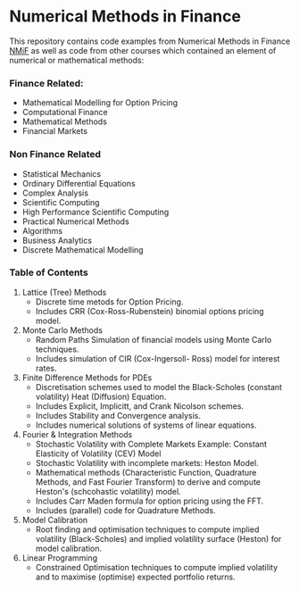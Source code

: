 # Numerical Methods in Finance
This repository contains code examples from Numerical Methods in Finance [NMiF](https://wwwf.imperial.ac.uk/~ajacquie/) as well as code from other courses which contained an element of numerical or mathematical methods:

### Finance Related:
* Mathematical Modelling for Option Pricing
* Computational Finance
* Mathematical Methods
* Financial Markets

### Non Finance Related
* Statistical Mechanics
* Ordinary Differential Equations
* Complex Analysis
* Scientific Computing
* High Performance Scientific Computing 
* Practical Numerical Methods
* Algorithms
* Business Analytics
* Discrete Mathematical Modelling

### Table of Contents
1. Lattice (Tree) Methods
   * Discrete time metods for Option Pricing.
   * Includes CRR (Cox-Ross-Rubenstein) binomial options pricing model.
2. Monte Carlo Methods
   * Random Paths Simulation of financial models using Monte Carlo techniques.
   * Includes simulation of CIR (Cox-Ingersoll- Ross) model for interest rates.
3. Finite Difference Methods for PDEs
   * Discretisation schemes used to model the Black-Scholes (constant volatility) Heat (Diffusion) Equation.
   * Includes Explicit, Implicitt, and Crank Nicolson schemes.
   * Includes Stability and Convergence analysis.
   * Includes numerical solutions of systems of linear equations.
4. Fourier & Integration Methods
   * Stochastic Volatility with Complete Markets Example: Constant Elasticity of Volatility (CEV) Model
   * Stochastic Volatility with incomplete markets: Heston Model.
   * Mathematical methods (Characteristic Function, Quadrature Methods, and Fast Fourier Transform) to derive and compute Heston's (schcohastic volatility) model.
   * Includes Carr Maden formula for option pricing using the FFT.
   * Includes (parallel) code for Quadrature Methods.
5. Model Calibration
   * Root finding and optimisation techniques to compute implied volatility (Black-Scholes) and implied volatility surface (Heston) for model calibration.
6. Linear Programming
   * Constrained Optimisation techniques to compute implied volatility and to maximise (optimise) expected portfolio returns.


